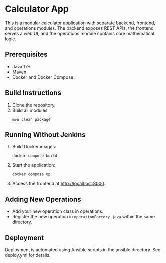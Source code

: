 # Calculator App

This is a modular calculator application with separate backend, frontend, and operations modules. The backend exposes REST APIs, the frontend serves a web UI, and the operations module contains core mathematical logic.

## Prerequisites

- Java 17+
- Maven
- Docker and Docker Compose

## Build Instructions

1. Clone the repository.
2. Build all modules:
   ```
   mvn clean package
   ```

## Running Without Jenkins

1. Build Docker images:
   ```
   docker compose build
   ```
2. Start the application:
   ```
   docker compose up
   ```
3. Access the frontend at [http://localhost:8000](http://localhost:8000).

## Adding New Operations

- Add your new operation class in operations.
- Register the new operation in `operationFactory.java` within the same directory.

## Deployment

Deployment is automated using Ansible scripts in the ansible directory. See deploy.yml for details.